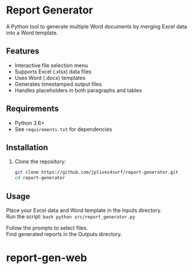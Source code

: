 # Report Generator

A Python tool to generate multiple Word documents by merging Excel data into a Word template.

## Features
- Interactive file selection menu
- Supports Excel (.xlsx) data files
- Uses Word (.docx) templates
- Generates timestamped output files
- Handles placeholders in both paragraphs and tables

## Requirements
- Python 3.6+
- See `requirements.txt` for dependencies

## Installation
1. Clone the repository:
    ```bash
    git clone https://github.com/jplives4surf/report-generator.git
    cd report-generator
    ```

## Usage
Place your Excel data and Word template in the Inputs directory.  
Run the script:
    ```bash
    python src/report_generator.py
    ```

Follow the prompts to select files.  
Find generated reports in the Outputs directory.
# report-gen-web
